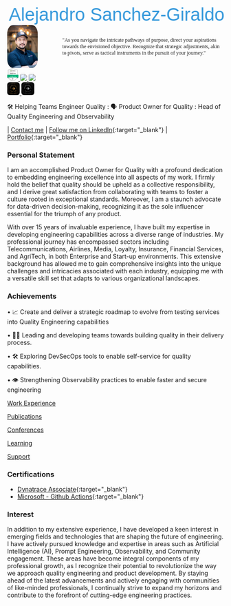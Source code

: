<style>
  .container {
  display: flex;
  align-items: center;
  justify-content: center
  }

  img {
    max-width: 100%;
    max-height:100%;
    border-radius: 20%;
  }

  .image {
    width: 250px;
    height: 100px;
    margin-right: 20px;
  }

  .text {
    font-family: "Lucida Handwriting";
    font-size: 12px;
    padding-left: 20px;
  }

  @keyframes earthquake {
    0%, 100% {
      transform: translateX(0);
    }
    10%, 30%, 50%, 70%, 90% {
      transform: translateX(-5px);
    }
    20%, 40%, 60%, 80% {
      transform: translateX(5px);
    }
  }

  .cool-title {
    font-size: 3em;
    color: #3498db;
    font-family: 'Arial', sans-serif;
    text-align: center;
    animation: earthquake 12s infinite;
  }
  </style>

<div class="cool-title">Alejandro Sanchez-Giraldo</div>

<div class="container">
    <div class="image">
    <img src="img/AJ-low.jpg" alt="alejandro" height="100px"/>
    </div>
    <div class="text">
    "As you navigate the intricate pathways of purpose, direct your aspirations towards the envisioned objective. Recognize that strategic adjustments, akin to pivots, serve as tactical instruments in the pursuit of your journey."
    </div>
</div>

<a href="https://www.credly.com/badges/5461b72b-82ec-4fec-b779-35eb078f5ceb/linked_in?t=s0sy54">
    <img src="img/dynaBadge.png" height="30px"/>
</a>
<a href="https://learn.microsoft.com/en-gb/training/achievements/learn.github.github-actions-automate-tasks.badge?username=AlejandroSG-3988&sharingId=7539A66B782C7D61">
    <img src="https://learn.microsoft.com/en-us/training/achievements/github/github-actions-automate-tasks.svg" height="30px">
</a>
<a href="https://learn.microsoft.com/api/achievements/share/en-gb/AlejandroSG-3988/FZD6SK5X?sharingId=7539A66B782C7D61">
    <img src="https://learn.microsoft.com/en-us/training/achievements/github/github-actions-ci.svg" height="30px">
</a>
<br>
<a href="https://verify.skilljar.com/c/x7xmdncdguxm">
    <img src="img/ldBronze.png" height="30px">
</a>
<a href="https://verify.skilljar.com/c/kqjsxdciv2ih">
    <img src="img/ldSilver.png" height="30px">
</a>

🛠️ Helping Teams Engineer Quality : 🗣️ Product Owner for Quality : Head of Quality Engineering and Observability

| [Contact me](mailto:alejandrosanchezau@yahoo.com.au) | [Follow me on LinkedIn](https://www.linkedin.com/in/alejandrosanchezgiraldo){:target="\_blank"} | [Portfolio](https://github.com/ale-sanchez-g?tab=repositories){:target="\_blank"}

### Personal Statement

I am an accomplished Product Owner for Quality with a profound dedication to embedding engineering excellence into all aspects of my work. I firmly hold the belief that quality should be upheld as a collective responsibility, and I derive great satisfaction from collaborating with teams to foster a culture rooted in exceptional standards. Moreover, I am a staunch advocate for data-driven decision-making, recognizing it as the sole influencer essential for the triumph of any product.

With over 15 years of invaluable experience, I have built my expertise in developing engineering capabilities across a diverse range of industries. My professional journey has encompassed sectors including Telecommunications, Airlines, Media, Loyalty, Insurance, Financial Services, and AgriTech, in both Enterprise and Start-up environments. This extensive background has allowed me to gain comprehensive insights into the unique challenges and intricacies associated with each industry, equipping me with a versatile skill set that adapts to various organizational landscapes.

### Achievements

• 📈 Create and deliver a strategic roadmap to evolve from testing services into Quality Engineering capabilities

• 🙋‍♂️ Leading and developing teams towards building quality in their delivery process.

• 🛠️ Exploring DevSecOps tools to enable self-service for quality capabilities.

• 👁️ Strengthening Observability practices to enable faster and secure engineering


[Work Experience](/reference/WORKEXPERIENCE.MD)

[Publications](/reference/PUBLICATIONS.MD)

[Conferences](/reference/CONFERENCES.MD)

[Learning](/reference/LEARNING.MD)

[Support](/support/SUPPORTLIST.MD)

### Certifications
- [Dynatrace Associate](https://www.credly.com/badges/5461b72b-82ec-4fec-b779-35eb078f5ceb/linked_in?t=s0sy54){:target="\_blank"} 
- [Microsoft - Github Actions](https://learn.microsoft.com/en-gb/training/achievements/learn.github.github-actions-automate-tasks.badge?username=AlejandroSG-3988&sharingId=7539A66B782C7D61){:target="\_blank"}

### Interest

In addition to my extensive experience, I have developed a keen interest in emerging fields and technologies that are shaping the future of engineering. I have actively pursued knowledge and expertise in areas such as Artificial Intelligence (AI), Prompt Engineering, Observability, and Community engagement. These areas have become integral components of my professional growth, as I recognize their potential to revolutionize the way we approach quality engineering and product development. By staying ahead of the latest advancements and actively engaging with communities of like-minded professionals, I continually strive to expand my horizons and contribute to the forefront of cutting-edge engineering practices.
